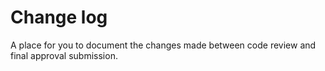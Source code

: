 # Change log

A place for you to document the changes made between code review and final approval submission.
